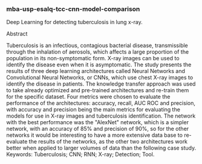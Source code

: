 ### mba-usp-esalq-tcc-cnn-model-comparison

Deep Learning for detecting tuberculosis in lung x-ray.

Abstract

Tuberculosis is an infectious, contagious bacterial disease, transmissible through the inhalation of aerosols, which affects a large proportion of the population in its non-symptomatic form. X-ray images can be used to identify the disease even when it is asymptomatic. The study presents the results of three deep learning architectures called Neural Networks and Convolutional Neural Networks, or CNNs, which use chest X-ray images to identify the disease in patients. The knowledge transfer approach was used to take already optimized and pre-trained architectures and re-train them for the specific dataset. Four metrics were chosen to evaluate the performance of the architectures: accuracy, recall, AUC ROC and precision, with accuracy and precision being the main metrics for evaluating the models for use in X-ray images and tuberculosis identification. The network with the best performance was the "AlexNet" network, which is a simpler network, with an accuracy of 85% and precision of 90%, so for the other networks it would be interesting to have a more extensive data base to re-evaluate the results of the networks, as the other two architectures work better when applied to larger volumes of data than the following case study.
Keywords: Tuberculosis; CNN; RNN; X-ray; Detection; Tool.